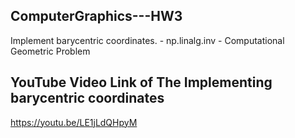 ## ComputerGraphics---HW3
Implement barycentric coordinates. 
     - np.linalg.inv
     - Computational Geometric Problem
## YouTube Video Link of The Implementing barycentric coordinates
https://youtu.be/LE1jLdQHpyM
